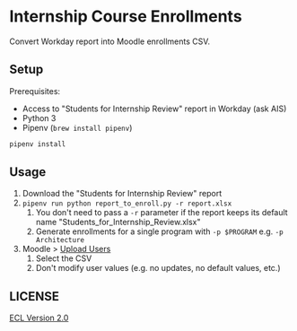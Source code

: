 # Internship Course Enrollments

Convert Workday report into Moodle enrollments CSV.

## Setup

Prerequisites:

- Access to "Students for Internship Review" report in Workday (ask AIS)
- Python 3
- Pipenv (`brew install pipenv`)

```sh
pipenv install
```

## Usage

1. Download the "Students for Internship Review" report
1. `pipenv run python report_to_enroll.py -r report.xlsx`
    1. You don't need to pass a `-r` parameter if the report keeps its default name "Students_for_Internship_Review.xlsx"
    1. Generate enrollments for a single program with `-p $PROGRAM` e.g. `-p Architecture`
1. Moodle > [Upload Users](https://moodle.cca.edu/admin/tool/uploaduser/index.php)
    1. Select the CSV
    1. Don't modify user values (e.g. no updates, no default values, etc.)

## LICENSE

[ECL Version 2.0](https://opensource.org/licenses/ECL-2.0)
